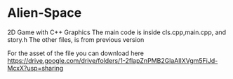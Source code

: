 # Alien-Space
2D Game with C++ Graphics
The main code is inside cls.cpp,main.cpp, and story.h
The other files, is from previous version

For the asset of the file you can download here https://drive.google.com/drive/folders/1-2flapZnPMB2GlaAlIXVgm5FiJd-McxX?usp=sharing
